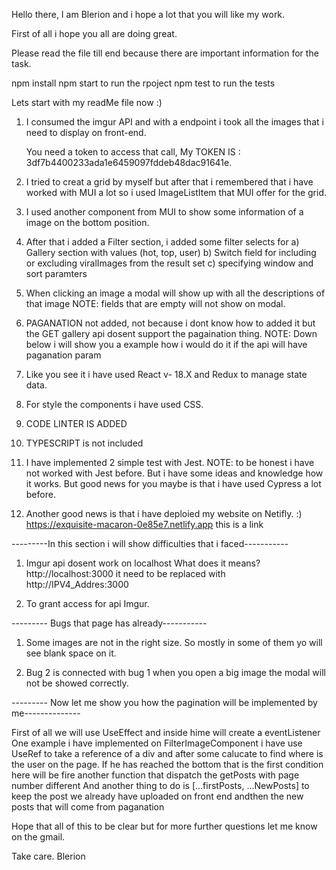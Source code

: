 Hello there,
I am Blerion and i hope a lot that you will like my work.

First of all i hope you all are doing great.

Please read the file till end because there are important information for the task.

npm install
npm start to run the rpoject
npm test to run the tests

Lets start with my readMe file now :)

1.  I consumed the imgur API and with a endpoint i took all the images that i need to
    display on front-end.

    You need a token to access that call,
    My TOKEN IS : 3df7b4400233ada1e6459097fddeb48dac91641e.

2.  I tried to creat a grid by myself but after that i remembered that i have worked with MUI
    a lot so i used ImageListItem that MUI offer for the grid.

3.  I used another component from MUI to show some information of a image on the bottom position.

4.  After that i added a Filter section, i added some filter selects for
    a) Gallery section with values (hot, top, user)
    b) Switch field for including or excluding viralImages from the result set
    c) specifying window and sort paramters

5.  When clicking an image a modal will show up with all the descriptions of that image
    NOTE: fields that are empty will not show on modal.

6.  PAGANATION not added, not because i dont know how to added it but the GET gallery api dosent
    support the pagaination thing.
    NOTE: Down below i will show you a example how i would do it if the api will have paganation param

7.  Like you see it i have used React v- 18.X and Redux to manage state data.

8.  For style the components i have used CSS.

9.  CODE LINTER IS ADDED

10. TYPESCRIPT is not included

11. I have implemented 2 simple test with Jest.
    NOTE: to be honest i have not worked with Jest before. But i have some ideas and knowledge
    how it works.
    But good news for you maybe is that i have used Cypress a lot before.

12. Another good news is that i have deploied my website on Netifly. :)
    https://exquisite-macaron-0e85e7.netlify.app this is a link

---------In this section i will show difficulties that i faced-----------

1.  Imgur api dosent work on localhost
    What does it means?
    http://localhost:3000 it need to be replaced with http://IPV4_Addres:3000

2.  To grant access for api Imgur.

--------- Bugs that page has already-----------

1. Some images are not in the right size.
   So mostly in some of them yo will see blank space on it.

2. Bug 2 is connected with bug 1 when you open a big image the modal will not be showed correctly.

--------- Now let me show you how the pagination will be implemented by me--------------

First of all we will use UseEffect and inside hime will create a eventListener
One example i have implemented on FilterImageComponent i have use UseRef to take a reference of a
div and after some calucate to find where is the user on the page.
If he has reached the bottom that is the first condition here will be fire another function that
dispatch the getPosts with page number different
And another thing to do is [...firstPosts, ...NewPosts] to keep the post we already have uploaded
on front end andthen the new posts that will come from paganation

Hope that all of this to be clear but for more further questions let me know on the gmail.

Take care.
Blerion
